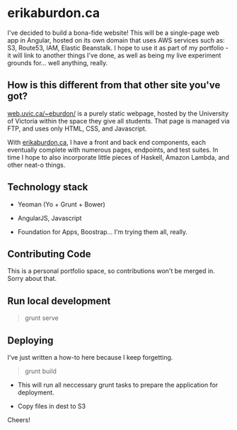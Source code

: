 # erikaburdon.ca

I've decided to build a bona-fide website! This will be a single-page web app in Angular, hosted on its own domain that uses AWS services such as: S3, Route53, IAM, Elastic Beanstalk. I hope to use it as part of my portfolio - it will link to another things I've done, as well as being my live experiment grounds for... well anything, really.

## How is this different from that other site you've got?

[web.uvic.ca/~eburdon/](http://web.uvic.ca/~eburdon/)  is a purely static webpage, hosted by the University of Victoria within the space they give all students. That page is managed via FTP, and uses only HTML, CSS, and Javascript.

With [erikaburdon.ca](http://erikaburdon.ca), I have a front and back end components, each eventually complete with numerous pages, endpoints, and test suites. In time I hope to also incorporate little pieces of Haskell, Amazon Lambda, and other neat-o things.



## Technology stack

* Yeoman (Yo + Grunt + Bower)

* AngularJS, Javascript

* Foundation for Apps, Boostrap... I'm trying them all, really.


## Contributing Code

This is a personal portfolio space, so contributions won't be merged in. Sorry about that.


## Run local development

> grunt serve


## Deploying

I've just written a how-to here because I keep forgetting.

> grunt build

* This will run all neccessary grunt tasks to prepare the application for deployment.

* Copy files in dest to S3


Cheers!
